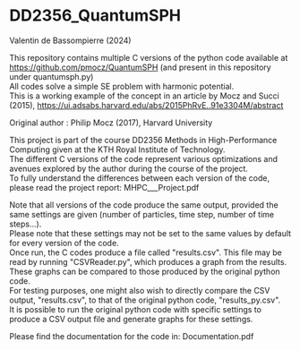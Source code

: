 # DD2356_QuantumSPH

Valentin de Bassompierre (2024)

This repository contains multiple C versions of the python code available at https://github.com/pmocz/QuantumSPH (and present in this repository under quantumsph.py)  
All codes solve a simple SE problem with harmonic potential.  
This is a working example of the concept in an article by Mocz and Succi (2015), https://ui.adsabs.harvard.edu/abs/2015PhRvE..91e3304M/abstract

Original author : Philip Mocz (2017), Harvard University

This project is part of the course DD2356 Methods in High-Performance Computing given at the KTH Royal Institute of Technology.  
The different C versions of the code represent various optimizations and avenues explored by the author during the course of the project.  
To fully understand the differences between each version of the code, please read the project report: MHPC___Project.pdf

Note that all versions of the code produce the same output, provided the same settings are given (number of particles, time step, number of time steps...).  
Please note that these settings may not be set to the same values by default for every version of the code.  
Once run, the C codes produce a file called "results.csv". This file may be read by running "CSVReader.py", which produces a graph from the results.  
These graphs can be compared to those produced by the original python code.  
For testing purposes, one might also wish to directly compare the CSV output, "results.csv", to that of the original python code, "results_py.csv".  
It is possible to run the original python code with specific settings to produce a CSV output file and generate graphs for these settings.

Please find the documentation for the code in: Documentation.pdf
